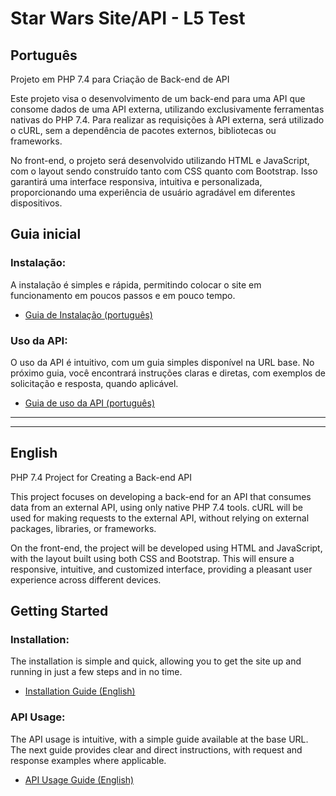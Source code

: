 # Star Wars Site/API - L5 Test

## Português

Projeto em PHP 7.4 para Criação de Back-end de API

Este projeto visa o desenvolvimento de um back-end para uma API que consome dados de uma API externa, utilizando exclusivamente ferramentas nativas do PHP 7.4. Para realizar as requisições à API externa, será utilizado o cURL, sem a dependência de pacotes externos, bibliotecas ou frameworks.

No front-end, o projeto será desenvolvido utilizando HTML e JavaScript, com o layout sendo construído tanto com CSS quanto com Bootstrap. Isso garantirá uma interface responsiva, intuitiva e personalizada, proporcionando uma experiência de usuário agradável em diferentes dispositivos.<br>


## Guia inicial

### Instalação:

A instalação é simples e rápida, permitindo colocar o site em funcionamento em poucos passos e em pouco tempo.

- [Guia de Instalação (português)](documentation/Portuguese/guia-de-instalacao.md)


### Uso da API:

O uso da API é intuitivo, com um guia simples disponível na URL base. No próximo guia, você encontrará instruções claras e diretas, com exemplos de solicitação e resposta, quando aplicável.

- [Guia de uso da API (português)](documentation/Portuguese/guia_de_uso_da_api.md)

___
___

## English

PHP 7.4 Project for Creating a Back-end API

This project focuses on developing a back-end for an API that consumes data from an external API, using only native PHP 7.4 tools. cURL will be used for making requests to the external API, without relying on external packages, libraries, or frameworks.

On the front-end, the project will be developed using HTML and JavaScript, with the layout built using both CSS and Bootstrap. This will ensure a responsive, intuitive, and customized interface, providing a pleasant user experience across different devices.<br>

## Getting Started

### Installation:

The installation is simple and quick, allowing you to get the site up and running in just a few steps and in no time.

- [Installation Guide (English)](documentation/English/setup-guide.md)
  
### API Usage:

The API usage is intuitive, with a simple guide available at the base URL. The next guide provides clear and direct instructions, with request and response examples where applicable.

- [API Usage Guide (English)](documentation/English/api_usage_guide.md)


